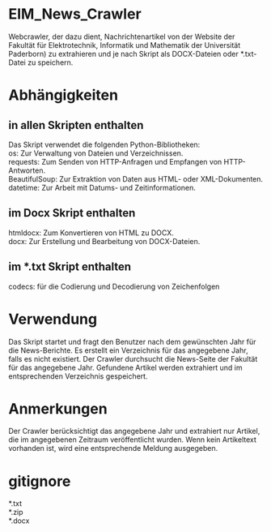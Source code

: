 # EIM_News_Crawler
Webcrawler, der dazu dient, Nachrichtenartikel von der Website der Fakultät für Elektrotechnik, Informatik und Mathematik der Universität Paderborn) zu extrahieren und je nach Skript als DOCX-Dateien oder *.txt-Datei zu speichern.

# Abhängigkeiten
## in allen Skripten enthalten
Das Skript verwendet die folgenden Python-Bibliotheken:  
os: Zur Verwaltung von Dateien und Verzeichnissen.  
requests: Zum Senden von HTTP-Anfragen und Empfangen von HTTP-Antworten.  
BeautifulSoup: Zur Extraktion von Daten aus HTML- oder XML-Dokumenten.  
datetime: Zur Arbeit mit Datums- und Zeitinformationen.  
## im Docx Skript enthalten
htmldocx: Zum Konvertieren von HTML zu DOCX.  
docx: Zur Erstellung und Bearbeitung von DOCX-Dateien.  
## im *.txt Skript enthalten
codecs: für die Codierung und Decodierung von Zeichenfolgen

# Verwendung
Das Skript startet und fragt den Benutzer nach dem gewünschten Jahr für die News-Berichte.
Es erstellt ein Verzeichnis für das angegebene Jahr, falls es nicht existiert.
Der Crawler durchsucht die News-Seite der Fakultät für das angegebene Jahr.
Gefundene Artikel werden extrahiert und im entsprechenden Verzeichnis gespeichert.

# Anmerkungen
Der Crawler berücksichtigt das angegebene Jahr und extrahiert nur Artikel, die im angegebenen Zeitraum veröffentlicht wurden.
Wenn kein Artikeltext vorhanden ist, wird eine entsprechende Meldung ausgegeben.

# gitignore
*.txt  
*.zip  
*.docx
